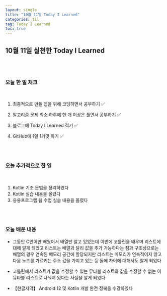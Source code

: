 ```yaml
---
layout: single
title: "10월 11일 Today I Learned"
categories: til
tag: Today I Learned
toc: true
---
```


## 10월 11일 실천한 Today I Learned

<br><br>

### 오늘 한 일 체크
<br>

1. 최종적으로 만들 앱을 위해 코딩하면서 공부하기 ✅

2. 알고리즘 문제 최소 하루에 한 개 이상은 풀면서 공부하기 ✅

3. 블로그에 Today I Learned 적기 ✅

4. GitHub에 1일 1커밋 하기 ✅

<br><br>

### 오늘 추가적으로 한 일
<br>

1. Kotlin 기초 문법을 정리하였다
1. Kotlin 실습 내용을 올렸다
1. 응용프로그랩 웹 수업 실습 내용을 올렸다

<br><br>

### 오늘 배운 내용

* 그동안 C언어만 배웠어서 배열만 알고 있었는데 이번에 코틀린을 배우며
리스트에 대해 알게 되었고 리스트는 배열과 달리 값을 추가 가능하다는 점과
구조상으로는 배열의 경우 연속된 메모리 공간에 할당되지만 리스트는 메모리가
연속적이지 않고 다음 노드를 가르키는 주소 값을 가지고 있는 등 둘에 차이에 대해서도 알게 되었다 

* 코틀린에서 리스트가 값을 수정할 수 있는 뮤타블 리스트와 값을 수정할 수 없는 이뮤타블 리스트로 나눠져 있다는 사실을 알게 되었다

* 【한글자막】 Android 12 및 Kotlin 개발 완전 정복을 수강하였다

